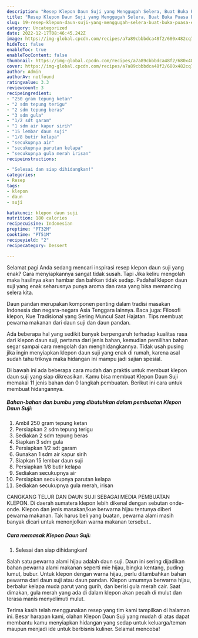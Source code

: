 ```yaml
---
description: "Resep Klepon Daun Suji yang Menggugah Selera, Buat Buka Puasa Enak Banget"
title: "Resep Klepon Daun Suji yang Menggugah Selera, Buat Buka Puasa Enak Banget"
slug: 19-resep-klepon-daun-suji-yang-menggugah-selera-buat-buka-puasa-enak-banget
category: Uncategorized
date: 2022-12-17T08:46:45.242Z
image: https://img-global.cpcdn.com/recipes/a7a89cbbbdca48f2/680x482cq70/klepon-daun-suji-foto-resep-utama.jpg
hideToc: false
enableToc: true
enableTocContent: false
thumbnail: https://img-global.cpcdn.com/recipes/a7a89cbbbdca48f2/680x482cq70/klepon-daun-suji-foto-resep-utama.jpg
cover: https://img-global.cpcdn.com/recipes/a7a89cbbbdca48f2/680x482cq70/klepon-daun-suji-foto-resep-utama.jpg
author: Admin
authorAv: notfound
ratingvalue: 3.3
reviewcount: 3
recipeingredient:
- "250 gram tepung ketan"
- "2 sdm tepung terigu"
- "2 sdm tepung beras"
- "3 sdm gula"
- "1/2 sdt garam"
- "1 sdm air kapur sirih"
- "15 lembar daun suji"
- "1/8 butir kelapa"
- "secukupnya air"
- "secukupnya parutan kelapa"
- "secukupnya gula merah irisan"
recipeinstructions:

- "Selesai dan siap dihidangkan!"
categories:
- Resep
tags:
- klepon
- daun
- suji

katakunci: klepon daun suji 
nutrition: 180 calories
recipecuisine: Indonesian
preptime: "PT32M"
cooktime: "PT51M"
recipeyield: "2"
recipecategory: Dessert

---
```



Selamat pagi Anda sedang mencari inspirasi resep klepon daun suji yang enak? Cara menyiapkannya sangat tidak susah. Tapi Jika keliru mengolah maka hasilnya akan hambar dan bahkan tidak sedap. Padahal klepon daun suji yang enak seharusnya punya aroma dan rasa yang bisa memancing selera kita.


Daun pandan merupakan komponen penting dalam tradisi masakan Indonesia dan negara-negara Asia Tenggara lainnya. Baca juga: Filosofi klepon, Kue Tradisional yang Sering Muncul Saat Hajatan. Tips membuat pewarna makanan dari daun suji dan daun pandan.

Ada beberapa hal yang sedikit banyak berpengaruh terhadap kualitas rasa dari klepon daun suji, pertama dari jenis bahan, kemudian pemilihan bahan segar sampai cara mengolah dan menghidangkannya. Tidak usah pusing jika ingin menyiapkan klepon daun suji yang enak di rumah, karena asal sudah tahu triknya maka hidangan ini mampu jadi sajian spesial.


Di bawah ini ada beberapa cara mudah dan praktis untuk membuat klepon daun suji yang siap dikreasikan. Kamu bisa membuat Klepon Daun Suji memakai 11 jenis bahan dan 0 langkah pembuatan. Berikut ini cara untuk membuat hidangannya.

<!--inarticleads1-->

##### Bahan-bahan dan bumbu yang dibutuhkan dalam pembuatan Klepon Daun Suji:

1. Ambil 250 gram tepung ketan
1. Persiapkan 2 sdm tepung terigu
1. Sediakan 2 sdm tepung beras
1. Siapkan 3 sdm gula
1. Persiapkan 1/2 sdt garam
1. Gunakan 1 sdm air kapur sirih
1. Siapkan 15 lembar daun suji
1. Persiapkan 1/8 butir kelapa
1. Sediakan secukupnya air
1. Persiapkan secukupnya parutan kelapa
1. Sediakan secukupnya gula merah, irisan


CANGKANG TELUR DAN DAUN SUJI SEBAGAI MEDIA PEMBUATAN KLEPON. Di daerah sumatera klepon lebih dikenal dengan sebutan onde-onde. Klepon dan jenis masakan/kue berwarna hijau tentunya diberi pewarna makanan. Tak harus beli yang buatan, pewarna alami masih banyak dicari untuk menonjolkan warna makanan tersebut.. 

<!--inarticleads2-->

##### Cara memasak Klepon Daun Suji:


1. Selesai dan siap dihidangkan!

Salah satu pewarna alami hijau adalah daun suji. Daun ini sering dijadikan bahan pewarna alami makanan seperti mie hijau, bingka kentang, puding lumut, bubur. Untuk klepon dengan warna hijau, perlu ditambahkan bahan pewarna dari daun suji atau daun pandan. Klepon umumnya berwarna hijau, berbalur kelapa muda parut yang gurih, dan berisi gula merah cair. Saat dimakan, gula merah yang ada di dalam klepon akan pecah di mulut dan terasa manis menyelimuti mulut. 

Terima kasih telah menggunakan resep yang tim kami tampilkan di halaman ini. Besar harapan kami, olahan Klepon Daun Suji yang mudah di atas dapat membantu kamu menyiapkan hidangan yang sedap untuk keluarga/teman maupun menjadi ide untuk berbisnis kuliner. Selamat mencoba!
